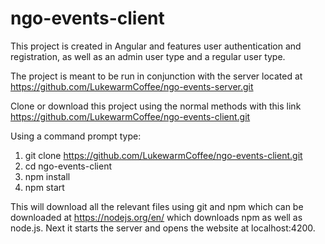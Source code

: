 # ngo-events-client
This project is created in Angular and features user authentication and registration, as well as an admin user type and a regular user type.

The project is meant to be run in conjunction with the server located at https://github.com/LukewarmCoffee/ngo-events-server.git

Clone or download this project using the normal methods with this link https://github.com/LukewarmCoffee/ngo-events-client.git

Using a command prompt type:
1. git clone https://github.com/LukewarmCoffee/ngo-events-client.git
2. cd ngo-events-client
3. npm install
4. npm start

This will download all the relevant files using git and npm which can be downloaded at https://nodejs.org/en/ which downloads npm as well as node.js. Next it starts the server and opens the website at localhost:4200.

